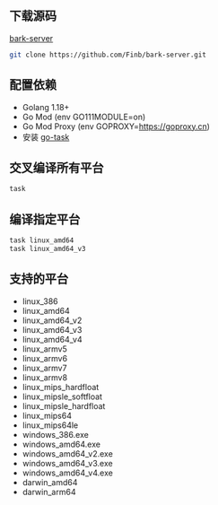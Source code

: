## 下载源码
[bark-server](https://github.com/Finb/bark-server)
```sh
git clone https://github.com/Finb/bark-server.git
```
## 配置依赖
- Golang 1.18+
- Go Mod (env GO111MODULE=on)
- Go Mod Proxy (env GOPROXY=https://goproxy.cn)
- 安装 [go-task](https://taskfile.dev/installation/) 

## 交叉编译所有平台
```sh
task
```

## 编译指定平台
```sh
task linux_amd64
task linux_amd64_v3
```

## 支持的平台

- linux_386
- linux_amd64
- linux_amd64_v2
- linux_amd64_v3
- linux_amd64_v4
- linux_armv5
- linux_armv6
- linux_armv7
- linux_armv8
- linux_mips_hardfloat
- linux_mipsle_softfloat
- linux_mipsle_hardfloat
- linux_mips64
- linux_mips64le
- windows_386.exe
- windows_amd64.exe
- windows_amd64_v2.exe
- windows_amd64_v3.exe
- windows_amd64_v4.exe
- darwin_amd64
- darwin_arm64